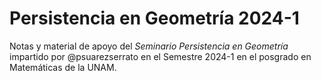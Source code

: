 # Persistencia en Geometría 2024-1
Notas y material de apoyo del _Seminario Persistencia en Geometría_ impartido por @psuarezserrato en el Semestre 2024-1 en el posgrado en Matemáticas de la UNAM.
